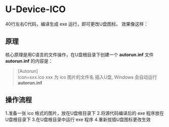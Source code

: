 # U-Device-ICO
40行左右C代码，编译生成 exe 运行，即可更改U盘图标。
效果像这样：  
[](https://github.com/Oslomayor/USB-Device-ICO/blob/master/%E9%95%87%E9%95%BF%E7%9A%84U%E7%9B%98.PNG?raw=true)
## 原理
 核心原理是用C语言的文件操作，在U盘根目录下创建一个 **autorun.inf** 文件  
 **autorun.inf** 的内容是：  
> [Autorun]  
> icon=xxx.ico 
> xxx 为 ico 图片的文件名
> 插入U盘, Windows 会自动运行 **autorun.inf**
## 操作流程 
1.准备一张 ico 格式的图片，放在U盘根目录下
2.将源代码编译后的 exe 程序放在U盘根目录下
3.在U盘根目录中运行 exe 程序
4.重新拔插U盘图标更改生效
